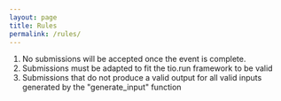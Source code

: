 ```yaml
---
layout: page
title: Rules
permalink: /rules/
---
```


1. No submissions will be accepted once the event is complete.
2. Submissions must be adapted to fit the tio.run framework to be valid
3. Submissions that do not produce a valid output for all valid inputs generated by the "generate_input" function